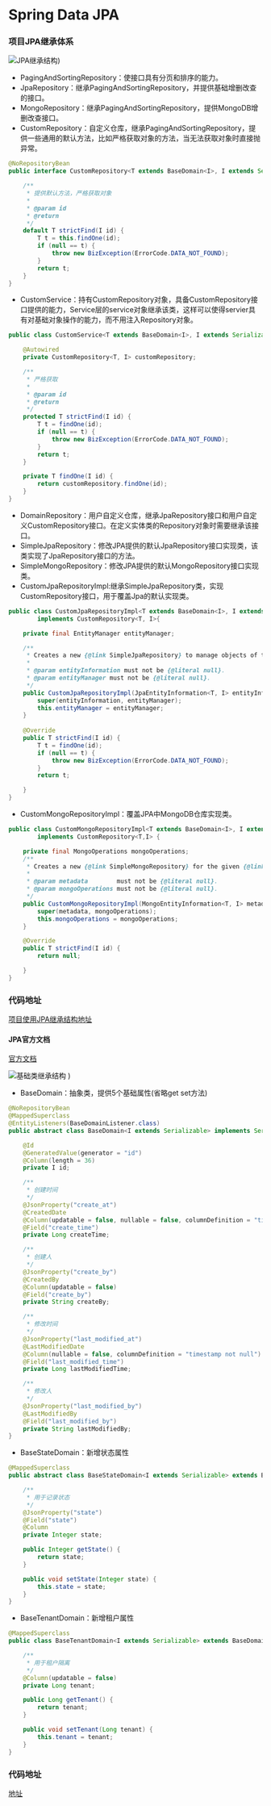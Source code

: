 # Spring Data JPA

### 项目JPA继承体系

![JPA继承结构](https://github.com/oubin17/springboot/blob/master/src/main/resources/images/jpadesign/JPA继承结构.jpg))

* PagingAndSortingRepository：使接口具有分页和排序的能力。
* JpaRepository：继承PagingAndSortingRepository，并提供基础增删改查的接口。
* MongoRepository：继承PagingAndSortingRepository，提供MongoDB增删改查接口。
* CustomRepository：自定义仓库，继承PagingAndSortingRepository，提供一些通用的默认方法，比如严格获取对象的方法，当无法获取对象时直接抛异常。

```java
@NoRepositoryBean
public interface CustomRepository<T extends BaseDomain<I>, I extends Serializable> extends PagingAndSortingRepository<T, I> {

    /**
     * 提供默认方法，严格获取对象
     *
     * @param id
     * @return
     */
    default T strictFind(I id) {
        T t = this.findOne(id);
        if (null == t) {
            throw new BizException(ErrorCode.DATA_NOT_FOUND);
        }
        return t;
    }
}
```

* CustomService：持有CustomRepository对象，具备CustomRepository接口提供的能力，Service层的service对象继承该类，这样可以使得servier具有对基础对象操作的能力，而不用注入Repository对象。

```java
public class CustomService<T extends BaseDomain<I>, I extends Serializable> {

    @Autowired
    private CustomRepository<T, I> customRepository;

    /**
     * 严格获取
     *
     * @param id
     * @return
     */
    protected T strictFind(I id) {
        T t = findOne(id);
        if (null == t) {
            throw new BizException(ErrorCode.DATA_NOT_FOUND);
        }
        return t;
    }

    private T findOne(I id) {
        return customRepository.findOne(id);
    }
}
```

* DomainRepository：用户自定义仓库，继承JpaRepository接口和用户自定义CustomRepository接口。在定义实体类的Repository对象时需要继承该接口。
* SimpleJpaRepository：修改JPA提供的默认JpaRepository接口实现类，该类实现了JpaRepository接口的方法。
* SimpleMongoRepository：修改JPA提供的默认MongoRepository接口实现类。
* CustomJpaRepositoryImpl:继承SimpleJpaRepository类，实现CustomRepository接口，用于覆盖Jpa的默认实现类。

```java
public class CustomJpaRepositoryImpl<T extends BaseDomain<I>, I extends Serializable> extends SimpleJpaRepository<T, I>
        implements CustomRepository<T, I>{

    private final EntityManager entityManager;

    /**
     * Creates a new {@link SimpleJpaRepository} to manage objects of the given {@link JpaEntityInformation}.
     *
     * @param entityInformation must not be {@literal null}.
     * @param entityManager must not be {@literal null}.
     */
    public CustomJpaRepositoryImpl(JpaEntityInformation<T, I> entityInformation, EntityManager entityManager) {
        super(entityInformation, entityManager);
        this.entityManager = entityManager;
    }
    
    @Override
    public T strictFind(I id) {
        T t = findOne(id);
        if (null == t) {
            throw new BizException(ErrorCode.DATA_NOT_FOUND);
        }
        return t;

    }
}
```

* CustomMongoRepositoryImpl：覆盖JPA中MongoDB仓库实现类。

```java
public class CustomMongoRepositoryImpl<T extends BaseDomain<I>, I extends Serializable> extends SimpleMongoRepository<T, I>
        implements CustomRepository<T,I> {

    private final MongoOperations mongoOperations;
    /**
     * Creates a new {@link SimpleMongoRepository} for the given {@link MongoEntityInformation} and {@link }.
     *
     * @param metadata        must not be {@literal null}.
     * @param mongoOperations must not be {@literal null}.
     */
    public CustomMongoRepositoryImpl(MongoEntityInformation<T, I> metadata, MongoOperations mongoOperations) {
        super(metadata, mongoOperations);
        this.mongoOperations = mongoOperations;
    }

    @Override
    public T strictFind(I id) {
        return null;

    }
}
```

### 代码地址

[项目使用JPA继承结构地址](https://github.com/oubin17/springboot/tree/master/src/main/java/com/ob/common/base)

#### JPA官方文档

[官方文档](https://spring.io/projects/spring-data-jpa)



![基础类继承结构](https://github.com/oubin17/springboot/blob/master/src/main/resources/images/jpadesign/基础类继承结构.png) )

* BaseDomain：抽象类，提供5个基础属性(省略get set方法)

```java
@NoRepositoryBean
@MappedSuperclass
@EntityListeners(BaseDomainListener.class)
public abstract class BaseDomain<I extends Serializable> implements Serializable {

    @Id
    @GeneratedValue(generator = "id")
    @Column(length = 36)
    private I id;

    /**
     * 创建时间
     */
    @JsonProperty("create_at")
    @CreatedDate
    @Column(updatable = false, nullable = false, columnDefinition = "timestamp not null")
    @Field("create_time")
    private Long createTime;

    /**
     * 创建人
     */
    @JsonProperty("create_by")
    @CreatedBy
    @Column(updatable = false)
    @Field("create_by")
    private String createBy;

    /**
     * 修改时间
     */
    @JsonProperty("last_modified_at")
    @LastModifiedDate
    @Column(nullable = false, columnDefinition = "timestamp not null")
    @Field("last_modified_time")
    private Long lastModifiedTime;

    /**
     * 修改人
     */
    @JsonProperty("last_modified_by")
    @LastModifiedBy
    @Field("last_modified_by")
    private String lastModifiedBy;
}
```

* BaseStateDomain：新增状态属性

```java
@MappedSuperclass
public abstract class BaseStateDomain<I extends Serializable> extends BaseDomain<I> {

    /**
     * 用于记录状态
     */
    @JsonProperty("state")
    @Field("state")
    @Column
    private Integer state;

    public Integer getState() {
        return state;
    }

    public void setState(Integer state) {
        this.state = state;
    }
}
```

* BaseTenantDomain：新增租户属性

```java
@MappedSuperclass
public class BaseTenantDomain<I extends Serializable> extends BaseDomain<I> {

    /**
     * 用于租户隔离
     */
    @Column(updatable = false)
    private Long tenant;

    public Long getTenant() {
        return tenant;
    }

    public void setTenant(Long tenant) {
        this.tenant = tenant;
    }
}
```

### 代码地址

[地址]( https://github.com/oubin17/springboot/tree/master/src/main/java/com/ob/common/base/domain )